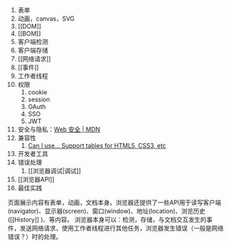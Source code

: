 1. 表单
2. 动画，canvas，SVG
3. [[DOM]] 
4. [[BOM]] 
5. 客户端检测
6. 客户端存储
7. [[网络请求]] 
8. [[事件]] 
9. 工作者线程
10. 权限
	1. cookie
	2. session
	3. OAuth
	4. SSO
	5. JWT
11. 安全与隐私：[Web 安全 | MDN](https://developer.mozilla.org/zh-CN/docs/Web/Security?spm=a21iq3.home.0.0.54b42764PcwehE) 
12. 兼容性
	1. [Can I use... Support tables for HTML5, CSS3, etc](https://caniuse.com/) 
13. 开发者工具
14. 错误处理
	1. [[浏览器调试|调试]] 
15. [[浏览器API]] 
16. 最佳实践

页面展示内容有表单，动画，文档本身。浏览器还提供了一些API用于读写客户端(navigator)、显示器(screen)、窗口(window)、地址(location)、浏览历史([[History]] )、等内容。
浏览器本身可以：检测，存储，与文档交互发生的事件，发送网络请求，使用工作者线程进行其他任务，浏览器发生错误（一般是网络错误？）时的处理。